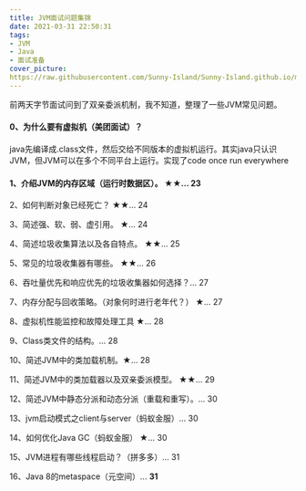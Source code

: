 ```yaml
---
title: JVM面试问题集锦
date: 2021-03-31 22:50:31
tags:
- JVM
- Java
- 面试准备
cover_picture: 
https://raw.githubusercontent.com/Sunny-Island/Sunny-Island.github.io/main/images/JVM_cover.jpg?token=AJ7HA2M4QSNKINI72L6PTHLANXK3I
---
```


前两天字节面试问到了双亲委派机制，我不知道，整理了一些JVM常见问题。

#### 0、为什么要有虚拟机（美团面试）？

java先编译成.class文件，然后交给不同版本的虚拟机运行。其实java只认识JVM，但JVM可以在多个不同平台上运行。实现了code once run everywhere

####  1、介绍JVM的内存区域（运行时数据区）。 ★★... 23



2、如何判断对象已经死亡？ ★★... 24

3、简述强、软、弱、虚引用。 ★... 24

4、简述垃圾收集算法以及各自特点。 ★★... 25

5、常见的垃圾收集器有哪些。 ★★... 26

6、吞吐量优先和响应优先的垃圾收集器如何选择？... 27

7、内存分配与回收策略。（对象何时进行老年代？） ★... 27

8、虚拟机性能监控和故障处理工具 ★... 28

9、Class类文件的结构。... 28

10、简述JVM中的类加载机制。★... 28

11、简述JVM中的类加载器以及双亲委派模型。 ★★... 29

12、简述JVM中静态分派和动态分派（重载和重写）。... 30

13、jvm启动模式之client与server（蚂蚁金服）... 30

14、如何优化Java GC（蚂蚁金服） ★... 30

15、JVM进程有哪些线程启动？（拼多多）... 31

16、Java 8的metaspace（元空间）... **31**